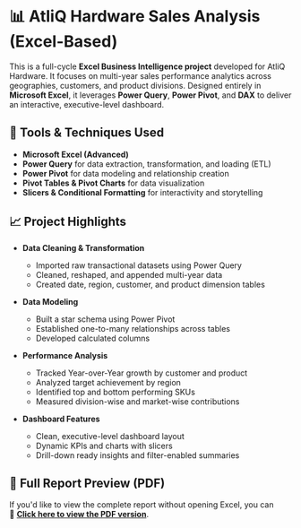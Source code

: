 # 📊 AtliQ Hardware Sales Analysis (Excel-Based)

This is a full-cycle **Excel Business Intelligence project** developed for AtliQ Hardware. It focuses on multi-year sales performance analytics across geographies, customers, and product divisions. Designed entirely in **Microsoft Excel**, it leverages **Power Query**, **Power Pivot**, and **DAX** to deliver an interactive, executive-level dashboard.

## 🔧 Tools & Techniques Used

- **Microsoft Excel (Advanced)**
- **Power Query** for data extraction, transformation, and loading (ETL)
- **Power Pivot** for data modeling and relationship creation
- **Pivot Tables & Pivot Charts** for data visualization
- **Slicers & Conditional Formatting** for interactivity and storytelling

## 📈 Project Highlights

- **Data Cleaning & Transformation**
  - Imported raw transactional datasets using Power Query
  - Cleaned, reshaped, and appended multi-year data
  - Created date, region, customer, and product dimension tables

- **Data Modeling**
  - Built a star schema using Power Pivot
  - Established one-to-many relationships across tables
  - Developed calculated columns

- **Performance Analysis**
  - Tracked Year-over-Year growth by customer and product
  - Analyzed target achievement by region
  - Identified top and bottom performing SKUs
  - Measured division-wise and market-wise contributions

- **Dashboard Features**
  - Clean, executive-level dashboard layout
  - Dynamic KPIs and charts with slicers
  - Drill-down ready insights and filter-enabled summaries

## 🔗 Full Report Preview (PDF)

If you'd like to view the complete report without opening Excel, you can  
📄 [**Click here to view the PDF version**](./Atliq%20Hardware.pdf).


